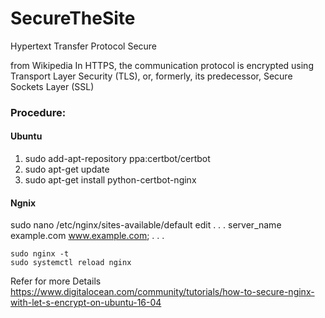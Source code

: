 # SecureTheSite
Hypertext Transfer Protocol Secure 

from Wikipedia
In HTTPS, the communication protocol is encrypted using Transport Layer Security (TLS), or, formerly,
its predecessor, Secure Sockets Layer (SSL)


### Procedure:
#### Ubuntu
 1. sudo add-apt-repository ppa:certbot/certbot
 2. sudo apt-get update
 3. sudo apt-get install python-certbot-nginx
 
 #### Ngnix
 sudo nano /etc/nginx/sites-available/default
 edit
     . . .
    server_name example.com www.example.com;
    . . .
```
sudo nginx -t
sudo systemctl reload nginx
```

Refer for more Details
https://www.digitalocean.com/community/tutorials/how-to-secure-nginx-with-let-s-encrypt-on-ubuntu-16-04

 
 

